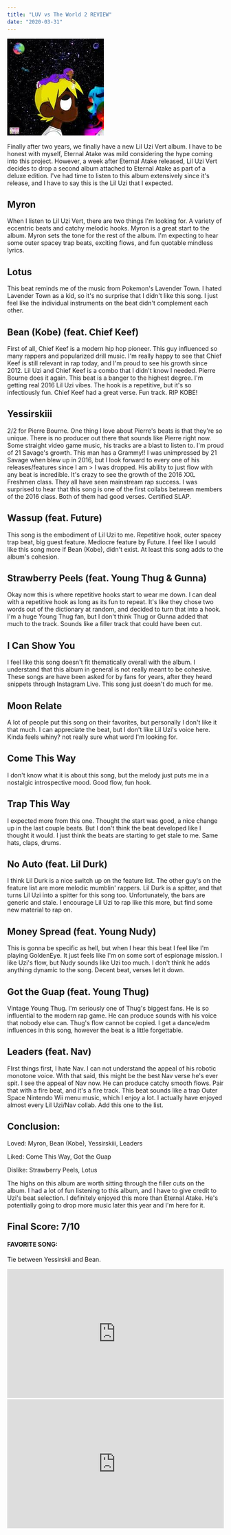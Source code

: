 ```yaml
---
title: "LUV vs The World 2 REVIEW"
date: "2020-03-31"
---
```

![LUV2](../images/ea-deluxe.jpg)

Finally after two years, we finally have a new Lil Uzi Vert album. I have to be honest with myself, Eternal Atake was mild considering the hype coming into this project. However, a week after Eternal Atake released, Lil Uzi Vert decides to drop a second album attached to Eternal Atake as part of a deluxe edition. I've had time to listen to this album extensively since it's release, and I have to say this is the Lil Uzi that I expected.

 ## Myron
When I listen to Lil Uzi Vert, there are two things I'm looking for. A variety of eccentric beats and catchy melodic hooks. Myron is a great start to the album. Myron sets the tone for the rest of the album. I'm expecting to hear some outer spacey trap beats, exciting flows, and fun quotable mindless lyrics.

 ## Lotus
This beat reminds me of the music from Pokemon's Lavender Town. I hated Lavender Town as a kid, so it's no surprise that I didn't like this song. I just feel like the individual instruments on the beat didn't complement each other.

 ## Bean (Kobe) (feat. Chief Keef)
First of all, Chief Keef is a modern hip hop pioneer. This guy influenced so many rappers and popularized drill music. I'm really happy to see that Chief Keef is still relevant in rap today, and I'm proud to see his growth since 2012. Lil Uzi and Chief Keef is a combo that I didn't know I needed. Pierre Bourne does it again. This beat is a banger to the highest degree. I'm getting real 2016 Lil Uzi vibes. The hook is a repetitive, but it's so infectiously fun. Chief Keef had a great verse. Fun track. RIP KOBE!

 ## Yessirskiii 
2/2 for Pierre Bourne. One thing I love about Pierre's beats is that they're so unique. There is no producer out there that sounds like Pierre right now. Some straight video game music, his tracks are a blast to listen to. I'm proud of 21 Savage's growth. This man has a Grammy!! I was unimpressed by 21 Savage when blew up in 2016, but I look forward to every one of his releases/features since I am > I was dropped. His ability to just flow with any beat is incredible. It's crazy to see the growth of the 2016 XXL Freshmen class. They all have seen mainstream rap success. I was surprised to hear that this song is one of the first collabs between members of the 2016 class. Both of them had good verses. Certified SLAP.

 ## Wassup (feat. Future)
This song is the embodiment of Lil Uzi to me. Repetitive hook, outer spacey trap beat, big guest feature. Mediocre feature by Future. I feel like I would like this song more if Bean (Kobe), didn't exist. At least this song adds to the album's cohesion.

 ## Strawberry Peels (feat. Young Thug & Gunna)
 Okay now this is where repetitive hooks start to wear me down. I can deal with a repetitive hook as long as its fun to repeat. It's like they chose two words out of the dictionary at random, and decided to turn that into a hook. I'm a huge Young Thug fan, but I don't think Thug or Gunna added that much to the track. Sounds like a filler track that could have been cut.

 ## I Can Show You
I feel like this song doesn't fit thematically overall with the album. I understand that this album in general is not really meant to be cohesive. These songs are have been asked for by fans for years, after they heard snippets through Instagram Live. This song just doesn't do much for me. 

 ## Moon Relate
A lot of people put this song on their favorites, but personally I don't like it that much. I can appreciate the beat, but I don't like Lil Uzi's voice here. Kinda feels whiny? not really sure what word I'm looking for.

 ## Come This Way
I don't know what it is about this song, but the melody just puts me in a nostalgic introspective mood. Good flow, fun hook. 

 ## Trap This Way
 I expected more from this one. Thought the start was good, a nice change up in the last couple beats. But I don't think the beat developed like I thought it would. I just think the beats are starting to get stale to me. Same hats, claps, drums. 

 ## No Auto (feat. Lil Durk) 
I think Lil Durk is a nice switch up on the feature list. The other guy's on the feature list are more melodic mumblin' rappers. Lil Durk is a spitter, and that turns Lil Uzi into a spitter for this song too. Unfortunately, the bars are generic and stale. I encourage Lil Uzi to rap like this more, but find some new material to rap on. 

 ## Money Spread (feat. Young Nudy)
This is gonna be specific as hell, but when I hear this beat I feel like I'm playing GoldenEye. It just feels like I'm on some sort of espionage mission. I like Uzi's flow, but Nudy sounds like Uzi too much. I don't think he adds anything dynamic to the song. Decent beat, verses let it down. 

 ## Got the Guap (feat. Young Thug)
Vintage Young Thug. I'm seriously one of Thug's biggest fans. He is so influential to the modern rap game. He can produce sounds with his voice that nobody else can. Thug's flow cannot be copied. I get a dance/edm influences in this song, however the beat is a little forgettable.

 ## Leaders (feat. Nav)
FIrst things first, I hate Nav. I can not understand the appeal of his robotic monotone voice. With that said, this might be the best Nav verse he's ever spit. I see the appeal of Nav now. He can produce catchy smooth flows. Pair that with a fire beat, and it's a fire track. This beat sounds like a trap Outer Space Nintendo Wii menu music, which I enjoy a lot. I actually have enjoyed almost every Lil Uzi/Nav collab. Add this one to the list.


## Conclusion:

Loved: Myron, Bean (Kobe), Yessirskiii, Leaders 

Liked: Come This Way, Got the Guap

Dislike: Strawberry Peels, Lotus

The highs on this album are worth sitting through the filler cuts on the album. I had a lot of fun listening to this album, and I have to give credit to Uzi's beat selection. I definitely enjoyed this more than Eternal Atake. He's potentially going to drop more music later this year and I'm here for it.

## **Final Score: 7/10**

#### FAVORITE SONG:
Tie between Yessirskii and Bean.

<iframe width="100%" height="300" scrolling="no" frameborder="no" allow="autoplay" src="https://w.soundcloud.com/player/?url=https%3A//api.soundcloud.com/tracks/775483780&color=%23ff5500&auto_play=false&hide_related=false&show_comments=true&show_user=true&show_reposts=false&show_teaser=true&visual=true"></iframe>

<iframe width="100%" height="300" scrolling="no" frameborder="no" allow="autoplay" src="https://w.soundcloud.com/player/?url=https%3A//api.soundcloud.com/tracks/775542334&color=%23ff5500&auto_play=false&hide_related=false&show_comments=true&show_user=true&show_reposts=false&show_teaser=true&visual=true"></iframe>